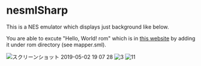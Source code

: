 # nesmlSharp
This is a NES emulator which displays just background like below.

You are able to excute "Hello, World! rom" which is in [this website](http://hp.vector.co.jp/authors/VA042397/nes/sample.html)
 by adding it under rom directory (see mapper.sml).

![スクリーンショット 2019-05-02 19 07 28](https://user-images.githubusercontent.com/37573952/57068785-add60e80-6d0d-11e9-8cf8-6aa47f78a2f1.png)
![3](https://user-images.githubusercontent.com/37573952/57068834-db22bc80-6d0d-11e9-8c31-699eeee6705c.png)
![11](https://user-images.githubusercontent.com/37573952/57068838-de1dad00-6d0d-11e9-98ed-143d7e9e91b3.png)
